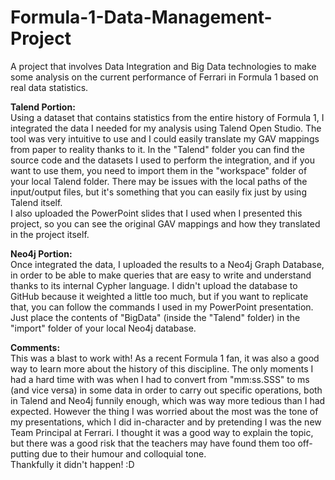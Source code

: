 # Formula-1-Data-Management-Project
A project that involves Data Integration and Big Data technologies to make some analysis on the current performance of Ferrari in Formula 1 based on real data statistics.


<b>Talend Portion:</b><br/>
Using a dataset that contains statistics from the entire history of Formula 1, I integrated the data I needed for my analysis using Talend Open Studio. The tool was very intuitive to use and I could easily translate my GAV mappings from paper to reality thanks to it. In the "Talend" folder you can find the source code and the datasets I used to perform the integration, and if you want to use them, you need to import them in the "workspace" folder of your local Talend folder. There may be issues with the local paths of the input/output files, but it's something that you can easily fix just by using Talend itself.<br/>
I also uploaded the PowerPoint slides that I used when I presented this project, so you can see the original GAV mappings and how they translated in the project itself.


<b>Neo4j Portion:</b><br/>
Once integrated the data, I uploaded the results to a Neo4j Graph Database, in order to be able to make queries that are easy to write and understand thanks to its internal Cypher language. I didn't upload the database to GitHub because it weighted a little too much, but if you want to replicate that, you can follow the commands I used in my PowerPoint presentation. Just place the contents of "BigData" (inside the "Talend" folder) in the "import" folder of your local Neo4j database.


<b>Comments:</b><br/>
This was a blast to work with! As a recent Formula 1 fan, it was also a good way to learn more about the history of this discipline. The only moments I had a hard time with was when I had to convert from "mm:ss.SSS" to ms (and vice versa) in some data in order to carry out specific operations, both in Talend and Neo4j funnily enough, which was way more tedious than I had expected. However the thing I was worried about the most was the tone of my presentations, which I did in-character and by pretending I was the new Team Principal at Ferrari. I thought it was a good way to explain the topic, but there was a good risk that the teachers may have found them too off-putting due to their humour and colloquial tone.<br/>
Thankfully it didn't happen! :D
